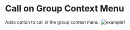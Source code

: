 # Call on Group Context Menu

Adds option to call in the group context menu.
![example1](https://i.gyazo.com/7b06876cc49cca0d93c50c45a910633a.gif)
